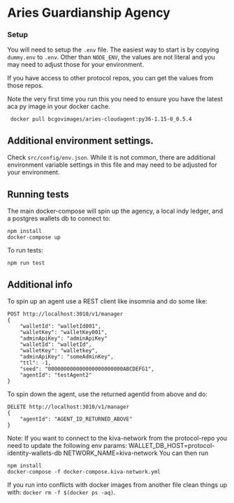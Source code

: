 # Aries Guardianship Agency

### Setup
You will need to setup the `.env` file.  The easiest way to start is by copying
`dummy.env` to `.env`. Other than `NODE_ENV`, the values are not literal and you may need to adjust
those for your environment.

If you have access to other protocol repos, you can get the values from those repos.
  
Note the very first time you run this you need to ensure you have the latest aca py image in your docker cache.  
```
 docker pull bcgovimages/aries-cloudagent:py36-1.15-0_0.5.4
```


## Additional environment settings.
Check `src/config/env.json`.  While it is not common, there are additional environment variable settings in this file and may need to be
adjusted for your environment. 

## Running tests
The main docker-compose will spin up the agency, a local indy ledger, and a postgres wallets db to connect to:
```
npm install
docker-compose up
```
To run tests:
```
npm run test
```
## Additional info
To spin up an agent use a REST client like insomnia and do some like:
```
POST http://localhost:3010/v1/manager
{
	"walletId": "walletId001",
	"walletKey": "walletKey001",
	"adminApiKey": "adminApiKey"
	"walletId": "walletId",
	"walletKey": "walletkey",
	"adminApiKey": "someAdminKey",
	"ttl": -1,
	"seed": "000000000000000000000000ABCDEFG1",
	"agentId": "testAgent2"
}
```
To spin down the agent, use the returned agentId from above and do:
```
DELETE http://localhost:3010/v1/manager
{
	"agentId": "AGENT_ID_RETURNED_ABOVE"
}
```

Note:
If you want to connect to the kiva-network from the protocol-repo you need to update the following env params:
  WALLET_DB_HOST=protocol-identity-wallets-db
  NETWORK_NAME=kiva-network
You can then run
```
npm install
docker-compose -f docker-compose.kiva-network.yml
```

If you run into conflicts with docker images from another file clean things up with: `docker rm -f $(docker ps -aq)`.


